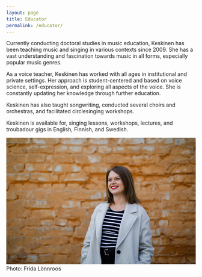 ```yaml
---
layout: page 
title: Educator
permalink: /educator/
---
```


<div class="columnize" markdown="1">
Currently conducting doctoral studies in music education, Keskinen has been teaching music and singing in various contexts since 2009. She has a vast understanding and fascination towards music in all forms, especially popular music genres. 

As a voice teacher, Keskinen has worked with all ages in institutional and private settings. Her approach is student-centered and based on voice science, self-expression, and exploring all aspects of the voice. She is constantly updating her knowledge through further education. 

Keskinen has also taught songwriting, conducted several choirs and orchestras, and facilitated circlesinging workshops. 

Keskinen is available for, singing lessons, workshops, lectures, and troubadour gigs in English, Finnish, and Swedish.
</div>


<div>
<img src="/assets/img/9355_fridalonnroos.JPG" alt="Katri A. Keskinen">
<div class="photo-credit">Photo: Frida Lönnroos</div>
<div>